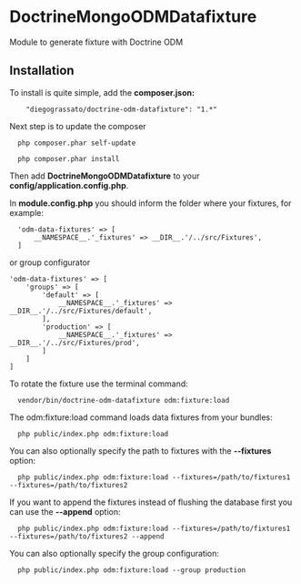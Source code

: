 DoctrineMongoODMDatafixture
============================

Module to generate fixture with Doctrine ODM

Installation
------------

To install is quite simple, add the **composer.json:**

```
    "diegograssato/doctrine-odm-datafixture": "1.*"
```

Next step is to update the composer

```
  php composer.phar self-update
```

```
  php composer.phar install
```

Then add **DoctrineMongoODMDatafixture** to your **config/application.config.php**.

In **module.config.php** you should inform the folder where your fixtures, for example:

```
  'odm-data-fixtures' => [
      __NAMESPACE__.'_fixtures' => __DIR__.'/../src/Fixtures',
  ]

```

or group configurator

```
'odm-data-fixtures' => [
    'groups' => [
        'default' => [
            __NAMESPACE__.'_fixtures' => __DIR__.'/../src/Fixtures/default',
        ],
        'production' => [
            __NAMESPACE__.'_fixtures' => __DIR__.'/../src/Fixtures/prod',
        ]
    ]
]
```

To rotate the fixture use the terminal command:

```
  vendor/bin/doctrine-odm-datafixture odm:fixture:load
```

The odm:fixture:load command loads data fixtures from your bundles:

```
  php public/index.php odm:fixture:load
```

You can also optionally specify the path to fixtures with the **--fixtures** option:

```
  php public/index.php odm:fixture:load --fixtures=/path/to/fixtures1 --fixtures=/path/to/fixtures2
```

If you want to append the fixtures instead of flushing the database first you can use the **--append** option:

```
  php public/index.php odm:fixture:load --fixtures=/path/to/fixtures1 --fixtures=/path/to/fixtures2 --append
```

You can also optionally specify the group configuration:

```
  php public/index.php odm:fixture:load --group production
```

